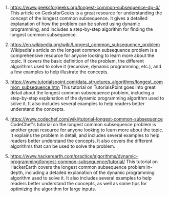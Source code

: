 

1. https://www.geeksforgeeks.org/longest-common-subsequence-dp-4/
This article on GeeksforGeeks is a great resource for understanding the concept of the longest common subsequence. It gives a detailed explanation of how the problem can be solved using dynamic programming, and includes a step-by-step algorithm for finding the longest common subsequence.

2. https://en.wikipedia.org/wiki/Longest_common_subsequence_problem
Wikipedia's article on the longest common subsequence problem is a comprehensive resource for anyone looking to learn more about the topic. It covers the basic definition of the problem, the different algorithms used to solve it (recursive, dynamic programming, etc.), and a few examples to help illustrate the concepts.

3. https://www.tutorialspoint.com/data_structures_algorithms/longest_common_subsequence.htm
This tutorial on TutorialsPoint goes into great detail about the longest common subsequence problem, including a step-by-step explanation of the dynamic programming algorithm used to solve it. It also includes several examples to help readers better understand the concepts.

4. https://www.codechef.com/wiki/tutorial-longest-common-subsequence
CodeChef's tutorial on the longest common subsequence problem is another great resource for anyone looking to learn more about the topic. It explains the problem in detail, and includes several examples to help readers better understand the concepts. It also covers the different algorithms that can be used to solve the problem.

5. https://www.hackerearth.com/practice/algorithms/dynamic-programming/longest-common-subsequence/tutorial/
This tutorial on HackerEarth covers the longest common subsequence problem in-depth, including a detailed explanation of the dynamic programming algorithm used to solve it. It also includes several examples to help readers better understand the concepts, as well as some tips for optimizing the algorithm for large inputs.